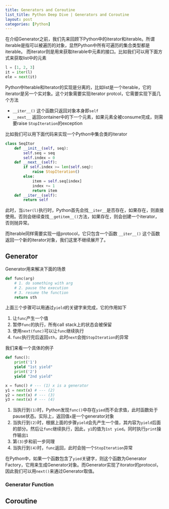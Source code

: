 ```yaml
---
title: Generators and Coroutine
list_title: Python Deep Dive | Generators and Coroutine
layout: post
categories: [Python]
---
```


在介绍Generator之前，我们先来回顾下Python中的iterator和iterable。所谓iterable是指可以被遍历的对象，显然Python中所有可遍历的集合类型都是iterable。
而iterator则是用来获取iterable中元素的接口。比如我们可以用下面方式来获取list中的元素

```python
l = [1, 2, 3]
it = iter(l)
ele = next(it)
```
Python中Iterable和Iterator的实现是分离的，比如list是一个iterable，它的iterator是另一个实对象。这个对象需要实现iterator protcol，它需要实现下面几个方法

- `__iter__()` 这个函数只返回对象本身即`self`
- `__next__` 返回container中的下一个元素，如果元素全被consume完成，则需要raise `StopIteration`的exception

比如我们可以用下面代码来实现一个Python中集合类的iterator

```python
class SeqItor
    def __init__(self, seq):
        self.seq = seq
        self.index = 0
    def __next__(self):
        if self.index >= len(self.seq):
            raise StopIteration()
        else:
            item = self.seq[index]
            index += 1
            return item
    def __iter__(self):
        return self
```
此时，当`iter(l)`执行时，Python首先会找`__iter__`是否存在，如果存在，则直接使用。否则会继续查找`__getitem__()`方法，如果存在，则会创建一个iterator，否则抛异常。

而Iterable同样需要实现一组protocol，它只包含一个函数 `__iter__()` 这个函数返回一个新的iterator对象，我们这里不继续展开了。

## Generator

Generator用来解决下面的场景

```python
def func(arg)
    # 1. do something with arg
    # 2. pause the execution
    # 3. resume the function
    return sth
```
上面三个步骤可以用通过`yield`的关键字来完成，它的作用如下

1. 让`func`产生一个值
2. 暂停`func`的执行，所有call stack上的状态会被保留
3. 使用`next(func)`可以让`func`继续执行
4. `func`执行完后返回`sth`，此时`next`会抛`StopIteration`的异常

我们来看一个具体的例子

```python
def func():
    print('1')
    yield "1st yield"
    print('2')
    yield "2nd yield"

x = func() # --- (1) x is a generator 
y1 = next(x) # --- (2) 
y2 = next(x) # --- (3)
y3 = next(x) # --- (4)
```
1. 当执行到`(1)`时，Python发现`func()`中存在`yied`而不会求值，此时函数处于pause状态。实际上，返回值`x`是一个generator对象
2. 当执行到`(2)`时，根据上面的步骤`yield`会先产生一个值，其内容为`yield`后面的部分。然后让`func`继续执行，因此，`y1`的值为`1st yied`。同时执行`print`操作输出`1`
3. 第`(3)`步和前一步同理
4. 当执行到`(4)`时，`func`返回，此时会抛一个`StopIteration`异常

在Python中，如果一个函数包含了`yied`关键字，则这个函数为Generator Factory，它用来生成Generator对象。而Generator实现了itorator的protocol，因此我们可以用`next()`来通过Generator取值。

### Generator Function

## Coroutine





